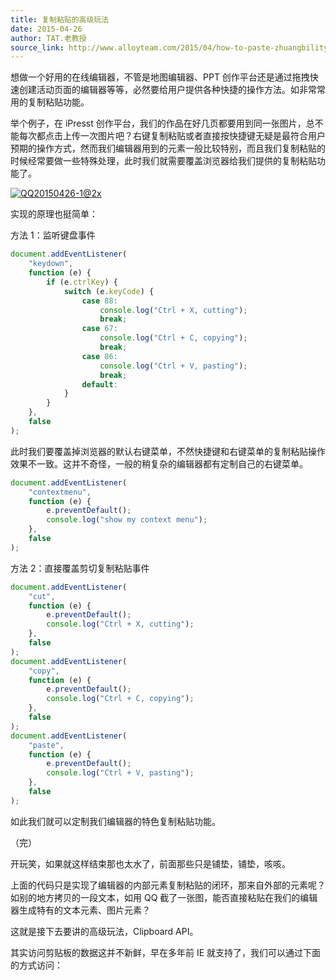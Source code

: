 ```yaml
---
title: 复制粘贴的高级玩法
date: 2015-04-26
author: TAT.老教授
source_link: http://www.alloyteam.com/2015/04/how-to-paste-zhuangbility/
---
```


<!-- {% raw %} - for jekyll -->

想做一个好用的在线编辑器，不管是地图编辑器、PPT 创作平台还是通过拖拽快速创建活动页面的编辑器等等，必然要给用户提供各种快捷的操作方法。如非常常用的复制粘贴功能。

举个例子，在 iPresst 创作平台，我们的作品在好几页都要用到同一张图片，总不能每次都点击上传一次图片吧？右键复制粘贴或者直接按快捷键无疑是最符合用户预期的操作方式，然而我们编辑器用到的元素一般比较特别，而且我们复制粘贴的时候经常要做一些特殊处理，此时我们就需要覆盖浏览器给我们提供的复制粘贴功能了。

[![QQ20150426-1@2x](http://www.alloyteam.com/wp-content/uploads/2015/04/QQ20150426-1@2x1.jpg)](http://www.alloyteam.com/wp-content/uploads/2015/04/QQ20150426-1@2x1.jpg)

实现的原理也挺简单：

方法 1：监听键盘事件

```javascript
document.addEventListener(
    "keydown",
    function (e) {
        if (e.ctrlKey) {
            switch (e.keyCode) {
                case 88:
                    console.log("Ctrl + X, cutting");
                    break;
                case 67:
                    console.log("Ctrl + C, copying");
                    break;
                case 86:
                    console.log("Ctrl + V, pasting");
                    break;
                default:
            }
        }
    },
    false
);
```

此时我们要覆盖掉浏览器的默认右键菜单，不然快捷键和右键菜单的复制粘贴操作效果不一致。这并不奇怪，一般的稍复杂的编辑器都有定制自己的右键菜单。

```javascript
document.addEventListener(
    "contextmenu",
    function (e) {
        e.preventDefault();
        console.log("show my context menu");
    },
    false
);
```

方法 2：直接覆盖剪切复制粘贴事件

```javascript
document.addEventListener(
    "cut",
    function (e) {
        e.preventDefault();
        console.log("Ctrl + X, cutting");
    },
    false
);
document.addEventListener(
    "copy",
    function (e) {
        e.preventDefault();
        console.log("Ctrl + C, copying");
    },
    false
);
document.addEventListener(
    "paste",
    function (e) {
        e.preventDefault();
        console.log("Ctrl + V, pasting");
    },
    false
);
```

如此我们就可以定制我们编辑器的特色复制粘贴功能。

（完）

开玩笑，如果就这样结束那也太水了，前面那些只是铺垫，铺垫，咳咳。

上面的代码只是实现了编辑器的内部元素复制粘贴的闭环，那来自外部的元素呢？如别的地方拷贝的一段文本，如用 QQ 截了一张图，能否直接粘贴在我们的编辑器生成特有的文本元素、图片元素？

这就是接下去要讲的高级玩法，Clipboard API。

其实访问剪贴板的数据这并不新鲜，早在多年前 IE 就支持了，我们可以通过下面的方式访问：


<!-- {% endraw %} - for jekyll -->